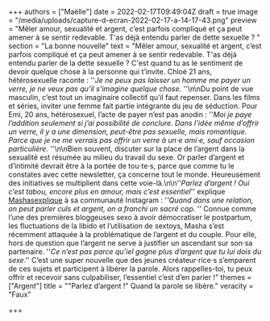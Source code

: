 +++
authors = ["Maëlle"]
date = 2022-02-17T09:49:04Z
draft = true
image = "/media/uploads/capture-d-ecran-2022-02-17-a-14-17-43.png"
preview = "Mêler amour, sexualité et argent, c’est parfois compliqué et ça peut amener à se sentir redevable. T'as déjà entendu parler de dette sexuelle ? "
section = "La bonne nouvelle"
text = "Mêler amour, sexualité et argent, c’est parfois compliqué et ça peut amener à se sentir redevable. T'as déjà entendu parler de la dette sexuelle ? C'est quand tu as le sentiment de devoir quelque chose à la personne qui t’invite. Chloé 21 ans, hétérosexuelle raconte : ''_Je ne peux pas laisser un homme me payer un verre, je ne veux pas qu’il s’imagine quelque chose._ ''\n\nDu point de vue masculin, c’est tout un imaginaire collectif qu’il faut repenser. Dans les films et séries, inviter une femme fait partie intégrante du jeu de séduction. Pour Emi, 20 ans, hétérosexuel, l’acte de payer n’est pas anodin : ''_Moi je paye l’addition seulement si j’ai possibilité de conclure. Dans l’idée même d’offrir un verre, il y a une dimension, peut-être pas sexuelle, mais romantique. Parce que je ne me verrais pas offrir un verre à un⋅e ami⋅e, sauf occasion particulière_. ''\n\nBien souvent, discuter sur la place de l’argent dans la sexualité est résumée au milieu du travail du sexe. Or parler d’argent et d’intimité devrait être à la portée de tou⋅te⋅s, parce que comme tu le constates avec cette newsletter, ça concerne tout le monde. Heureusement des initiatives se multiplient dans cette voie-là.\n\n''_Parlez d’argent ! Oui c’est tabou, encore plus en amour, mais c’est essentiel_'' explique [Mashasexplique](https://www.instagram.com/mashasexplique/) à sa communauté Instagram : '_'Quand dans une relation, on peut parler culs et argent, on a franchi un sacré cap._ '' Connue comme l’une des premières bloggeuses sexo à avoir démocratiser le postpartum, les fluctuations de la libido et l’utilisation de sextoys, Masha s’est récemment attaquée à la problématique de l’argent et du couple. Pour elle, hors de question que l’argent ne serve à justifier un ascendant sur son⋅sa partenaire. ''_Ce n’est pas parce qu’iel gagne plus d’argent que tu lui dois du sexe_.'' C’est une super nouvelle que des jeunes créateur⋅rice⋅s s’emparent de ces sujets et participent à libérer la parole. Alors rappelles-toi, tu peux offrir et recevoir sans culpabiliser, l’essentiel c’est d’en parler !"
themes = ["Argent"]
title = "\"Parlez d’argent !\" Quand la parole se libère."
veracity = "Faux"

+++
